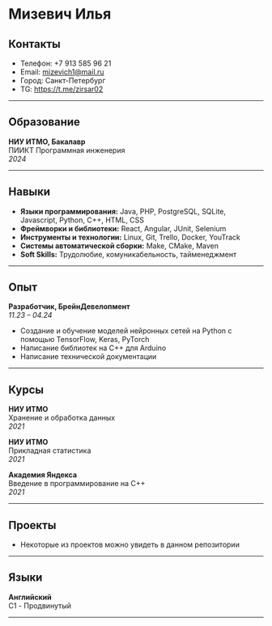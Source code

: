 # Мизевич Илья
## Контакты
- Телефон: +7 913 585 96 21  
- Email: mizevich1@mail.ru  
- Город: Санкт-Петербург
- TG: https://t.me/zirsar02

---

## Образование
**НИУ ИТМО, Бакалавр**  
ПИИКТ Программная инженерия  
*2024*

---

## Навыки
- **Языки программирования:** Java, PHP, PostgreSQL, SQLite, Javascript, Python, C++, HTML, CSS
- **Фреймворки и библиотеки:** React, Angular, JUnit, Selenium
- **Инструменты и технологии:** Linux, Git, Trello, Docker, YouTrack
- **Системы автоматической сборки:** Make, CMake, Maven
- **Soft Skills:** Трудолюбие, комуникабельность, тайменеджмент

---

## Опыт
**Разработчик, БрейнДевелопмент**  
*11.23 – 04.24*  
- Создание и обучение моделей нейронных сетей на Python с помощью TensorFlow, Keras, PyTorch
- Написание библиотек на C++ для Arduino
- Написание технической документации
---

## Курсы
**НИУ ИТМО**  
Хранение и обработка данных  
*2021*

**НИУ ИТМО**  
Прикладная статистика  
*2021*

**Академия Яндекса**  
Введение в программирование на C++  
*2021*

---

## Проекты
- Некоторые из проектов можно увидеть в данном репозитории

---

## Языки
**Английский**  
C1 - Продвинутый

---

